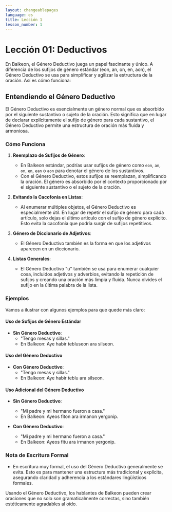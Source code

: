 ```yaml
---
layout: changeablepages
language: es
title: Lección 1
lesson_number: 1
---
```


# Lección 01: Deductivos

En Balkeon, el Género Deductivo juega un papel fascinante y único. A diferencia de los sufijos de género estándar (eon, an, on, en, aon), el Género Deductivo se usa para simplificar y agilizar la estructura de la oración. Así es cómo funciona:

## Entendiendo el Género Deductivo

El Género Deductivo es esencialmente un género normal que es absorbido por el siguiente sustantivo o sujeto de la oración. Esto significa que en lugar de declarar explícitamente el sufijo de género para cada sustantivo, el Género Deductivo permite una estructura de oración más fluida y armoniosa.

### Cómo Funciona

1. **Reemplazo de Sufijos de Género**:
    - En Balkeon estándar, podrías usar sufijos de género como `eon`, `an`, `on`, `en`, `ean` o `aon` para denotar el género de los sustantivos.
    - Con el Género Deductivo, estos sufijos se reemplazan, simplificando la oración. El género es absorbido por el contexto proporcionado por el siguiente sustantivo o el sujeto de la oración.

2. **Evitando la Cacofonía en Listas**:
    - Al enumerar múltiples objetos, el Género Deductivo es especialmente útil. En lugar de repetir el sufijo de género para cada artículo, solo dejas el último artículo con el sufijo de género explícito. Esto evita la cacofonía que podría surgir de sufijos repetitivos.

3. **Género de Diccionario de Adjetivos**:
    - El Género Deductivo también es la forma en que los adjetivos aparecen en un diccionario.

4. **Listas Generales**:
    - El Género Deductivo "u" también se usa para enumerar cualquier cosa, incluidos adjetivos y adverbios, evitando la repetición de sufijos y creando una oración más limpia y fluida. Nunca olvides el sufijo en la última palabra de la lista.

### Ejemplos

Vamos a ilustrar con algunos ejemplos para que quede más claro:

#### Uso de Sufijos de Género Estándar

- **Sin Género Deductivo**:
    - "Tengo mesas y sillas."
    - En Balkeon: Aye habir tebluseon ara silseon.

#### Uso del Género Deductivo

- **Con Género Deductivo**:
    - "Tengo mesas y sillas."
    - En Balkeon: Aye habir teblu ara silseon.

#### Uso Adicional del Género Deductivo

- **Sin Género Deductivo**:
    - "Mi padre y mi hermano fueron a casa."
    - En Balkeon: Ayeos fiton ara irmanon yergonip.

- **Con Género Deductivo**:
    - "Mi padre y mi hermano fueron a casa."
    - En Balkeon: Ayeos fitu ara irmanon yergonip.

### Nota de Escritura Formal

- En escritura muy formal, el uso del Género Deductivo generalmente se evita. Esto es para mantener una estructura más tradicional y explícita, asegurando claridad y adherencia a los estándares lingüísticos formales.

Usando el Género Deductivo, los hablantes de Balkeon pueden crear oraciones que no solo son gramaticalmente correctas, sino también estéticamente agradables al oído.
